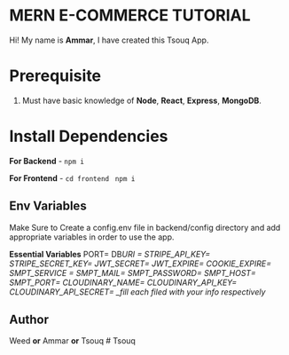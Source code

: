 # MERN E-COMMERCE TUTORIAL

Hi! My name is **Ammar**, I have created this Tsouq App.

# Prerequisite

1.  Must have basic knowledge of **Node**, **React**, **Express**, **MongoDB**.

# Install Dependencies

**For Backend** - `npm i`

**For Frontend** - `cd frontend` ` npm i`

## Env Variables

Make Sure to Create a config.env file in backend/config directory and add appropriate variables in order to use the app.

**Essential Variables**
PORT=
DB*URI =
STRIPE_API_KEY=
STRIPE_SECRET_KEY=
JWT_SECRET=
JWT_EXPIRE=
COOKIE_EXPIRE=
SMPT_SERVICE =
SMPT_MAIL=
SMPT_PASSWORD=
SMPT_HOST=
SMPT_PORT=
CLOUDINARY_NAME=
CLOUDINARY_API_KEY=
CLOUDINARY_API_SECRET=
\_fill each filed with your info respectively*

## Author

Weed **or** Ammar **or** Tsouq
#   T s o u q  
 